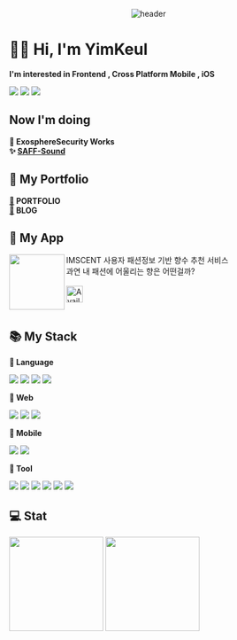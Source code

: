 <div align ="center">
 
 ![header](https://capsule-render.vercel.app/api?type=waving&color=00B8FF&height=300&section=header&text=Yimkeul&fontColor=FFFF&fontSize=90)
 
</div>

# ✋🏻 Hi, I'm YimKeul

**I'm interested in Frontend , Cross Platform Mobile , iOS** <br>

<img src="https://img.shields.io/badge/React-0088CC?style=for-the-badge&logo=React&logoColor=white">  <img src="https://img.shields.io/badge/React Native-00B2A5?style=for-the-badge&logo=Create React App&logoColor=white">  <img src="https://img.shields.io/badge/Swift-F05138?style=for-the-badge&logo=Swift&logoColor=white"/>

## Now I'm doing
**💼 ExosphereSecurity Works** <br>
**✨ [SAFF-Sound](https://github.com/SSAF-SOUND/ssaf_sound_ios)** <br> 

## 🔗 My Portfolio

**[🔗](https://yimkeul.github.io/) PORTFOLIO** <br>
**[🔗](https://velog.io/@yimkeul) BLOG**

## 👀 My App
IMSCENT <img src="https://github.com/Yimkeul/IMSCENT/assets/43426556/77559b89-3651-4f00-9b4a-5eca43e0e4e4" align=left width =100/> 
사용자 패션정보 기반 향수 추천 서비스 <br> 과연 내 패션에 어울리는 향은 어떤걸까? <br><br>
<a href="https://apps.apple.com/kr/app/imscent-임센트/id6470936905">
  <img alt='Available on the App Store' src="https://user-images.githubusercontent.com/67373938/227817078-7aab7bea-3af0-4930-b341-1a166a39501d.svg" height="30px" /> 
</a> 
<br>
<br>




## 📚 My Stack


**📕 Language**

<div>
<img src="https://img.shields.io/badge/JAVA-EE4C2C?style=for-the-badge&logo=Eclipse IDE&logoColor=white">
<img src="https://img.shields.io/badge/Python-3776AB?style=for-the-badge&logo=Python&logoColor=white">
<img src="https://img.shields.io/badge/JavaScript-F7DF1E?style=for-the-badge&logo=JavaScript&logoColor=white"> 
<img src="https://img.shields.io/badge/TypeScript-3178C6?style=for-the-badge&logo=TypeScript&logoColor=white">
</div>

**📗 Web**

<div>
<img src="https://img.shields.io/badge/HTML-E34F26?style=for-the-badge&logo=HTML5&logoColor=white">
<img src="https://img.shields.io/badge/CSS-1572B6?style=for-the-badge&logo=CSS3&logoColor=white">
<img src="https://img.shields.io/badge/React-0088CC?style=for-the-badge&logo=React&logoColor=white">
</div>

**📘 Mobile**

<div>
<img src="https://img.shields.io/badge/React Native-00B2A5?style=for-the-badge&logo=Create React App&logoColor=white">
<img src="https://img.shields.io/badge/Swift-F05138?style=for-the-badge&logo=Swift&logoColor=white"/>
</div>

**📙 Tool**

<div>
<img src ="https://img.shields.io/badge/Visual%20Studio%20Code-0078d7.svg?style=for-the-badge&logo=visual-studio-code&logoColor=white">
<img src = "https://img.shields.io/badge/Xcode-007ACC?style=for-the-badge&logo=Xcode&logoColor=white">
<img src="https://img.shields.io/badge/GitHub-181717?style=for-the-badge&logo=GitHub&logoColor=white">
<img src="https://img.shields.io/badge/Notion-000000?style=for-the-badge&logo=Notion&logoColor=white">
<img src="https://img.shields.io/badge/Slack-4A154B?style=for-the-badge&logo=Slack&logoColor=white">
<img src="https://img.shields.io/badge/Figma-F24E1E?style=for-the-badge&logo=Figma&logoColor=white">   
</div>



## 💻 Stat
<div>
<img height="170em" src="https://github-readme-stats-git-masterrstaa-rickstaa.vercel.app/api?username=YimKeul&show_icons=true&theme=react"  />
<img height="170em" src="https://github-readme-stats-git-masterrstaa-rickstaa.vercel.app/api/top-langs?username=yimkeul&show_icons=true&locale=en&layout=compact&hide=jupyter%20notebook&theme=react"  />
</div>
